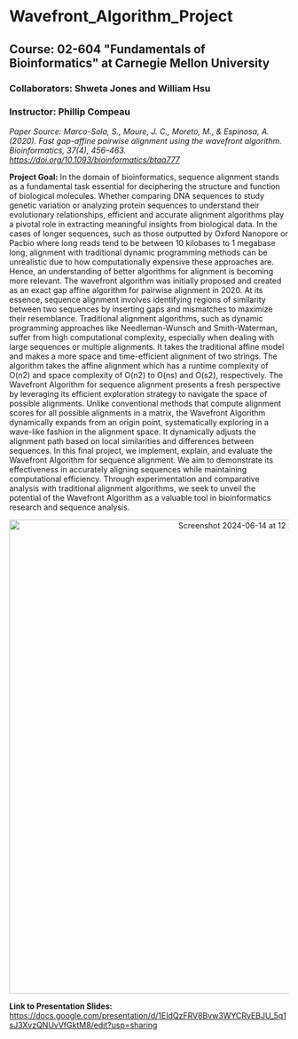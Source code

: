 # Wavefront_Algorithm_Project

## Course: 02-604 "Fundamentals of Bioinformatics" at Carnegie Mellon University

### Collaborators: Shweta Jones and William Hsu

### Instructor: Phillip Compeau

_Paper Source: Marco-Sola, S., Moure, J. C., Moreto, M., & Espinosa, A. (2020). Fast gap-affine pairwise alignment using the wavefront algorithm. Bioinformatics, 37(4), 456–463. https://doi.org/10.1093/bioinformatics/btaa777_

**Project Goal:** In the domain of bioinformatics, sequence alignment stands as a fundamental task essential for deciphering the structure and function of biological molecules. Whether comparing DNA sequences to study genetic variation or analyzing protein sequences to understand their evolutionary relationships, efficient and accurate alignment algorithms play a pivotal role in extracting meaningful insights from biological data.
In the cases of longer sequences, such as those outputted by Oxford Nanopore or Pacbio where long reads tend to be between 10 kilobases to 1 megabase long, alignment with traditional dynamic programming methods can be unrealistic due to how computationally expensive these approaches are. Hence, an understanding of better algorithms for alignment is becoming more relevant. 
The wavefront algorithm was initially proposed and created as an exact gap affine algorithm for pairwise alignment in 2020. At its essence, sequence alignment involves identifying regions of similarity between two sequences by inserting gaps and mismatches to maximize their resemblance. Traditional alignment algorithms, such as dynamic programming approaches like Needleman-Wunsch and Smith-Waterman, suffer from high computational complexity, especially when dealing with large sequences or multiple alignments. It takes the traditional affine model and makes a more space and time-efficient alignment of two strings. The algorithm takes the affine alignment which has a runtime complexity of O(n2) and space complexity of O(n2) to O(ns) and O(s2), respectively. 
The Wavefront Algorithm for sequence alignment presents a fresh perspective by leveraging its efficient exploration strategy to navigate the space of possible alignments. Unlike conventional methods that compute alignment scores for all possible alignments in a matrix, the Wavefront Algorithm dynamically expands from an origin point, systematically exploring in a wave-like fashion in the alignment space. It dynamically adjusts the alignment path based on local similarities and differences between sequences.
In this final project, we implement, explain, and evaluate the Wavefront Algorithm for sequence alignment. We aim to demonstrate its effectiveness in accurately aligning sequences while maintaining computational efficiency. Through experimentation and comparative analysis with traditional alignment algorithms, we seek to unveil the potential of the Wavefront Algorithm as a valuable tool in bioinformatics research and sequence analysis.


<div align="center">
  <img width="854" alt="Screenshot 2024-06-14 at 12 22 32 PM" src="https://github.com/shwetaJones/Wavefront_Algorithm_Project/assets/66140791/407b6173-4bf1-4381-a854-4dfb2a23e445">
</div>

**Link to Presentation Slides:** https://docs.google.com/presentation/d/1EIdQzFRV8Bvw3WYCRyEBJU_5q1sJ3XvzQNUvVfGktM8/edit?usp=sharing

